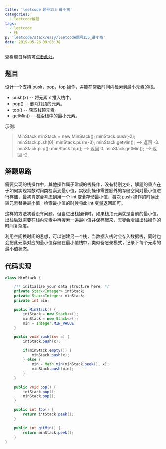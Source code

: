 ```yaml
---
title: 'leetcode 题号155 最小栈'
categories:
  - leetcode解题
tags:
  - leetcode
  - 栈
p: 'leetcode/stack/easy/leetcode题号155_最小栈'
date: 2019-05-26 09:03:38
---
```


查看题目详情可[点击此处](https://leetcode-cn.com/problems/min-stack/)。

## 题目

设计一个支持 push，pop，top 操作，并能在常数时间内检索到最小元素的栈。

- push(x) -- 将元素 x 推入栈中。
- pop() -- 删除栈顶的元素。
- top() -- 获取栈顶元素。
- getMin() -- 检索栈中的最小元素。

示例:
> MinStack minStack = new MinStack();
minStack.push(-2);
minStack.push(0);
minStack.push(-3);
minStack.getMin();   --> 返回 -3.
minStack.pop();
minStack.top();      --> 返回 0.
minStack.getMin();   --> 返回 -2.

## 解题思路

需要实现的栈操作中，其他操作属于常规的栈操作，没有特别之处，解题的重点在于如何实现常数时间类检索到最小值，实现此操作需要额外的存储空间对最小值进行存储，最初肯定会考虑到用一个 int 变量存储最小值，每次 push 操作的时候比较元素替换最小值，检索最小值的时候将此 int 变量返回即可。

这样的方法初看没有问题，但当进出栈操作时，如果栈顶元素就是当前的最小值，出栈后就需要在栈内元素中再搜索一遍最小值并保存起来，无疑会增加出栈操作的时间复杂度。

利用空间换时间的思想，可以创建另一个栈，当数据入栈时会存入数据栈，同时也会把此元素对应的最小值存储在最小值栈中，类似备忘录模式，记录下每个元素的最小值状态。

## 代码实现

```java
class MinStack {

    /** initialize your data structure here. */
    private Stack<Integer> intStack;
    private Stack<Integer> minStack;
    private int min;

    public MinStack() {
        intStack = new Stack<>();
        minStack = new Stack<>();
        min = Integer.MIN_VALUE;
    }

    public void push(int x) {
        intStack.push(x);

        if(minStack.empty()) {
            minStack.push(x);
        } else {
            min = Math.min(minStack.peek(), x);
            minStack.push(min);
        }
    }

    public void pop() {
        intStack.pop();
        minStack.pop();
    }

    public int top() {
        return intStack.peek();
    }

    public int getMin() {
        return minStack.peek();
    }
}
```